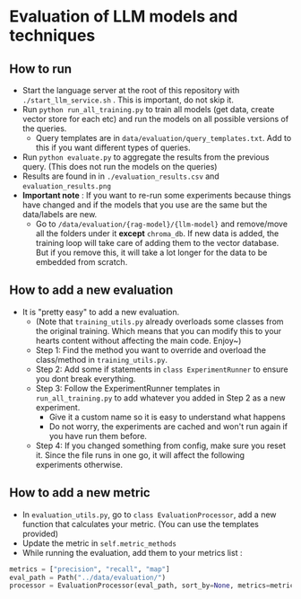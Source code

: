 # Evaluation of LLM models and techniques

## How to run
- Start the language server at the root of this repository with `./start_llm_service.sh` . This is important, do not skip it.
- Run `python run_all_training.py` to train all models (get data, create vector store for each etc) and run the models on all possible versions of the queries.
  - Query templates are in `data/evaluation/query_templates.txt`. Add to this if you want different types of queries.
- Run `python evaluate.py` to aggregate the results from the previous query. (This does not run the models on the queries) 
- Results are found in in `./evaluation_results.csv` and `evaluation_results.png`
- **Important note** : If you want to re-run some experiments because things have changed and if the models that you use are the same but the data/labels are new.
  - Go to `/data/evaluation/{rag-model}/{llm-model}` and remove/move all the folders under it **except** `chroma_db`. If new data is added, the training loop will take care of adding them to the vector database. But if you remove this, it will take a lot longer for the data to be embedded from scratch.

## How to add a new evaluation

- It is "pretty easy" to add a new evaluation. 
  - (Note that `training_utils.py` already overloads some classes from the original training. Which means that you can modify this to your hearts content without affecting the main code. Enjoy~)
  - Step 1: Find the method you want to override and overload the class/method in `training_utils.py`.
  - Step 2: Add some if statements in `class ExperimentRunner` to ensure you dont break everything.
  - Step 3: Follow the ExperimentRunner templates in `run_all_training.py` to add whatever you added in Step 2 as a new experiment.
    - Give it a custom name so it is easy to understand what happens
    - Do not worry, the experiments are cached and won't run again if you have run them before.
  - Step 4: If you changed something from config, make sure you reset it. Since the file runs in one go, it will affect the following experiments otherwise.

## How to add a new metric

- In `evaluation_utils.py`, go to `class EvaluationProcessor`, add a new function that calculates your metric. (You can use the templates provided)
- Update the metric in `self.metric_methods`
- While running the evaluation, add them to your metrics list :
```python
metrics = ["precision", "recall", "map"]
eval_path = Path("../data/evaluation/")
processor = EvaluationProcessor(eval_path, sort_by=None, metrics=metrics)
```